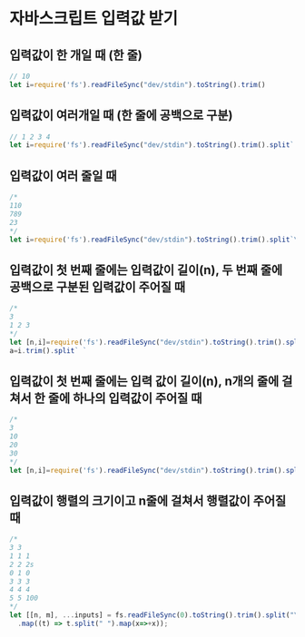 # 자바스크립트 입력값 받기

## 입력값이 한 개일 때 (한 줄)

```jsx
// 10
let i=require('fs').readFileSync("dev/stdin").toString().trim()
```

## 입력값이 여러개일 때 (한 줄에 공백으로 구분)

```jsx
// 1 2 3 4
let i=require('fs').readFileSync("dev/stdin").toString().trim().split` `
```

## 입력값이 여러 줄일 때

```jsx
/* 
110
789
23
*/
let i=require('fs').readFileSync("dev/stdin").toString().trim().split`\n`
```

## 입력값이 첫 번째 줄에는 입력값이 길이(n), 두 번째 줄에 공백으로 구분된 입력값이 주어질 때

```jsx
/*
3
1 2 3
*/
let [n,i]=require('fs').readFileSync("dev/stdin").toString().trim().split`\n`
a=i.trim().split` `
```

## 입력값이 첫 번째 줄에는 입력 값이 길이(n), n개의 줄에 걸쳐서 한 줄에 하나의 입력값이 주어질 때

```jsx
/*
3
10
20
30
*/
let [n,i]=require('fs').readFileSync("dev/stdin").toString().trim().split`\n`
```

## 입력값이 행렬의 크기이고 n줄에 걸쳐서 행렬값이 주어질 때
```jsx
/*
3 3
1 1 1
2 2 2s
0 1 0
3 3 3
4 4 4
5 5 100
*/
let [[n, m], ...inputs] = fs.readFileSync(0).toString().trim().split("\n")
  .map((t) => t.split(" ").map(x=>+x));
```
